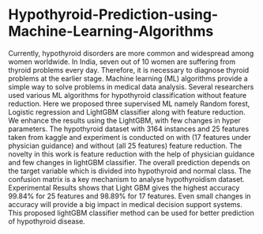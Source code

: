 # Hypothyroid-Prediction-using-Machine-Learning-Algorithms
Currently, hypothyroid disorders are more common and widespread among women worldwide. In India, seven out of 10 women are suffering from thyroid problems every day. Therefore, it is necessary to diagnose thyroid problems at the earlier stage. Machine learning (ML) algorithms provide a simple way to solve problems in medical data analysis. Several researchers used various ML algorithms for hypothyroid classification without feature reduction.  Here we proposed three supervised ML namely Random forest, Logistic regression and LightGBM classifier along with feature reduction.  We enhance the results using the LightGBM, with few changes in hyper parameters. The hypothyroid dataset with 3164 instances and 25 features taken from kaggle and experiment is conducted on with (17 features under physician guidance) and without (all 25 features) feature reduction. The novelty in this work is feature reduction with the help of physician guidance and few changes in lightGBM classifier. The overall prediction depends on the target variable which is divided into hypothyroid and normal class. The confusion matrix is a key mechanism to analyse hypothyroidism dataset. Experimental Results shows that Light GBM gives the highest accuracy 99.84% for 25 features and 98.89% for 17 features. Even small changes in accuracy will provide a big impact in medical decision support systems. This proposed lightGBM classifier method can be used for better prediction of hypothyroid disease.
